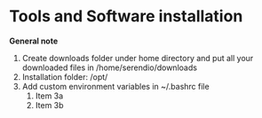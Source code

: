# Tools and Software installation


**General note**

1. Create downloads folder under home directory and put all your downloaded files in /home/serendio/downloads
1. Installation folder: /opt/
1. Add custom environment variables in ~/.bashrc file
   1. Item 3a
   1. Item 3b
